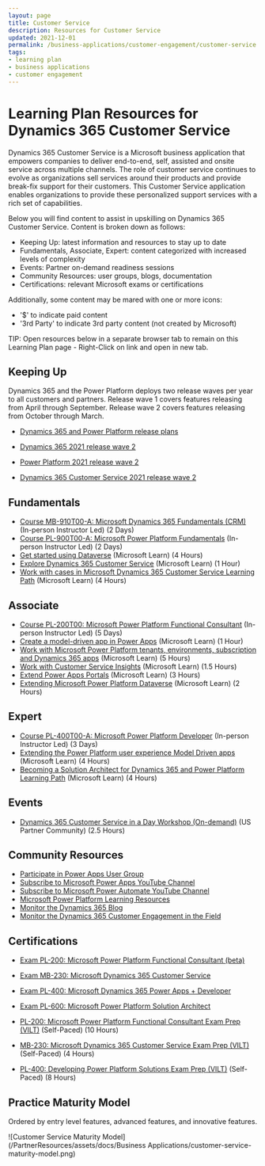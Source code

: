 ```yaml
---
layout: page
title: Customer Service
description: Resources for Customer Service
updated: 2021-12-01
permalink: /business-applications/customer-engagement/customer-service
tags:
- learning plan
- business applications
- customer engagement
---
```


# Learning Plan Resources for Dynamics 365 Customer Service

Dynamics 365 Customer Service is a Microsoft business application that empowers companies to deliver end-to-end, self, assisted and onsite service across multiple channels.  The role of customer service continues to evolve as organizations sell services around their products and provide break-fix support for their customers.  This Customer Service application enables organizations to provide these personalized support services with a rich set of capabilities.

Below you will find content to assist in upskilling on Dynamics 365 Customer Service.  Content is broken down as follows:

* Keeping Up:  latest information and resources to stay up to date
* Fundamentals, Associate, Expert: content categorized with increased levels of complexity
* Events:  Partner on-demand readiness sessions
* Community Resources:  user groups, blogs, documentation
* Certifications:  relevant Microsoft exams or certifications

Additionally, some content may be mared with one or more icons:

* '$' to indicate paid content
* '3rd Party' to indicate 3rd party content (not created by Microsoft)

TIP:  Open resources below in a separate browser tab to remain on this Learning Plan page - Right-Click on link and open in new tab.

## Keeping Up

Dynamics 365 and the Power Platform deploys two release waves per year to all customers and partners.  Release wave 1 covers features releasing from April through September.  Release wave 2 covers features releasing from October through March.

* [Dynamics 365 and Power Platform release plans](https://docs.microsoft.com/en-us/dynamics365/release-plans/)

* [Dynamics 365 2021 release wave 2](https://docs.microsoft.com/en-us/dynamics365-release-plan/2021wave2/)
* [Power Platform 2021 release wave 2](https://docs.microsoft.com/en-us/power-platform-release-plan/2021wave2/)

* [Dynamics 365 Customer Service 2021 release wave 2](https://docs.microsoft.com/en-us/dynamics365-release-plan/2021wave2/service/dynamics365-customer-service/get-started)

## Fundamentals

* [Course MB-910T00-A: Microsoft Dynamics 365 Fundamentals (CRM)](https://docs.microsoft.com/en-us/learn/certifications/courses/mb-910t00) (In-person Instructor Led) (2 Days)
* [Course PL-900T00-A: Microsoft Power Platform Fundamentals](https://docs.microsoft.com/en-us/learn/certifications/courses/pl-900t00) (In-person Instructor Led) (2 Days)
* [Get started using Dataverse](https://docs.microsoft.com/en-us/learn/paths/get-started-cds/) (Microsoft Learn) (4 Hours)
* [Explore Dynamics 365 Customer Service](https://docs.microsoft.com/en-us/learn/paths/learn-fundamentals-microsoft-dynamics-365-customer-service/) (Microsoft Learn) (1 Hour)
* [Work with cases in Microsoft Dynamics 365 Customer Service Learning Path](https://docs.microsoft.com/en-us/learn/paths/work-with-cases-in-dynamics-365-for-customer-service/) (Microsoft Learn) (4 Hours)

## Associate

* [Course PL-200T00: Microsoft Power Platform Functional Consultant](https://docs.microsoft.com/en-us/learn/certifications/courses/pl-200t00) (In-person Instructor Led) (5 Days)
* [Create a model-driven app in Power Apps](https://docs.microsoft.com/en-us/learn/paths/create-app-models-business-processes/) (Microsoft Learn) (1 Hour)
* [Work with Microsoft Power Platform tenants, environments, subscription and Dynamics 365 apps](https://docs.microsoft.com/en-us/learn/paths/implementing-customer-engagement-apps/) (Microsoft Learn) (5 Hours)
* [Work with Customer Service Insights](https://docs.microsoft.com/en-us/learn/paths/work-customer-service-insights/) (Microsoft Learn) (1.5 Hours)
* [Extend Power Apps Portals](https://docs.microsoft.com/en-us/learn/paths/extend-dynamics-365-portals/) (Microsoft Learn) (3 Hours)
* [Extending Microsoft Power Platform Dataverse](https://docs.microsoft.com/en-us/learn/paths/extend-power-platform-common-data-service/) (Microsoft Learn) (2 Hours)

## Expert

* [Course PL-400T00-A: Microsoft Power Platform Developer](https://docs.microsoft.com/en-us/learn/certifications/courses/pl-400t00) (In-person Instructor Led) (3 Days)
* [Extending the Power Platform user experience Model Driven apps](https://docs.microsoft.com/en-us/learn/paths/extend-power-platform-model-driven-app/) (Microsoft Learn) (4 Hours)
* [Becoming a Solution Architect for Dynamics 365 and Power Platform Learning Path](https://docs.microsoft.com/en-us/learn/paths/become-solution-architect/) (Microsoft Learn) (4 Hours)

## Events
* [Dynamics 365 Customer Service in a Day Workshop (On-demand)](https://aka.ma/d365customerservice/csiad) (US Partner Community) (2.5 Hours)

## Community Resources

* [Participate in Power Apps User Group](https://www.powerappsug.com/home)
* [Subscribe to Microsoft Power Apps YouTube Channel](https://www.youtube.com/channel/UCGfWR2ekfRFckLjev6eQYLg)
* [Subscribe to Microsoft Power Automate YouTube Channel](https://www.youtube.com/channel/UCG98S4lL7nwlN8dxSF322bA)
* [Microsoft Power Platform Learning Resources](https://powerapps.microsoft.com/en-us/blog/microsoft-powerapps-learning-resources/)
* [Monitor the Dynamics 365 Blog](https://cloudblogs.microsoft.com/dynamics365/)
* [Monitor the Dynamics 365 Customer Engagement in the Field](https://community.dynamics.com/crm/b/crminthefield)

## Certifications

* [Exam PL-200: Microsoft Power Platform Functional Consultant (beta)](https://docs.microsoft.com/en-us/learn/certifications/exams/pl-200)
* [Exam MB-230: Microsoft Dynamics 365 Customer Service](https://docs.microsoft.com/en-us/learn/certifications/exams/mb-230)

* [Exam PL-400: Microsoft Dynamics 365 Power Apps + Developer](https://docs.microsoft.com/en-us/learn/certifications/exams/pl-400)
* [Exam PL-600: Microsoft Power Platform Solution Architect](https://docs.microsoft.com/en-us/learn/certifications/exams/pl-600)

* [PL-200: Microsoft Power Platform Functional Consultant Exam Prep (VILT)](https://partner.microsoft.com/en-us/training/assets/collection/implementing-microsoft-power-platform-pl-200#/) (Self-Paced) (10 Hours)
* [MB-230: Microsoft Dynamics 365 Customer Service Exam Prep (VILT)](https://partner.microsoft.com/en-us/training/assets/collection/mb-230-microsoft-dynamics-365-customer-service#/) (Self-Paced) (4 Hours)
* [PL-400: Developing Power Platform Solutions Exam Prep (VILT)](https://partner.microsoft.com/en-us/training/assets/collection/developing-power-platform-solutions-pl-400#/) (Self-Paced) (8 Hours)

## Practice Maturity Model

Ordered by entry level features, advanced features, and innovative features.

![Customer Service Maturity Model](/PartnerResources/assets/docs/Business Applications/customer-service-maturity-model.png)
